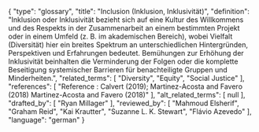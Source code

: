 {
    "type": "glossary",
    "title": "Inclusion (Inklusion, Inklusivität)",
    "definition": "Inklusion oder Inklusivität bezieht sich auf eine Kultur des Willkommens und des Respekts in der Zusammenarbeit an einem bestimmten Projekt oder in einem Umfeld (z. B. im akademischen Bereich), wobei Vielfalt (Diversität) hier ein breites Spektrum an unterschiedlichen Hintergründen, Perspektiven und Erfahrungen bedeutet. Bemühungen zur Erhöhung der Inklusivität beinhalten die Verminderung der Folgen oder die komplette Beseitigung systemischer Barrieren für benachteiligte Gruppen und Minderheiten.",
    "related_terms": [
        "Diversity",
        "Equity",
        "Social Justice"
    ],
    "references": [
        "Reference : Calvert (2019); Martinez-Acosta and Favero (2018) Martinez-Acosta and Favero (2018)"
    ],
    "alt_related_terms": [
        null
    ],
    "drafted_by": [
        "Ryan Millager"
    ],
    "reviewed_by": [
        "Mahmoud Elsherif",
        "Graham Reid",
        "Kai Krautter",
        "Suzanne L. K. Stewart",
        "Flávio Azevedo"
    ],
    "language": "german"
}